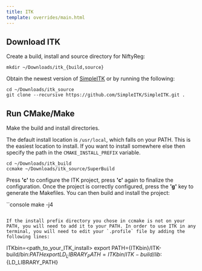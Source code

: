 ```yaml
---
title: ITK
template: overrides/main.html
---
```


## Download ITK

Create a build, install and source directory for NiftyReg:

```console
mkdir ~/Downloads/itk_{build,source}
```

Obtain the newest version of [SimpleITK](https://sourceforge.net/projects/niftyreg/files/latest/download) or by running the following:

```console
cd ~/Downloads/itk_source
git clone --recursive https://github.com/SimpleITK/SimpleITK.git .
```

## Run CMake/Make

Make the build and install directories. 

The default install location is `/usr/local`, which falls on your PATH. This is the easiest location to install. If you want to install somewhere else then specify the path in the `CMAKE_INSTALL_PREFIX` variable.

```console
cd ~/Downloads/itk_build
ccmake ~/Downloads/itk_source/SuperBuild
```

Press __'c'__ to configure the ITK project, press __'c'__ again to finalize the configuration. Once the project is correctly configured, press the __'g'__ key to generate the Makefiles. You can then build and install the project:

``console
make -j4
```

If the install prefix directory you chose in ccmake is not on your PATH, you will need to add it to your PATH. In order to use ITK in any terminal, you will need to edit your `.profile` file by adding the following lines:

```
ITKbin=<path_to_your_ITK_install>
export PATH={ITKbin}/ITK-build/bin:${PATH}
export LD_LIBRARY_PATH={ITKbin}/ITK-build/lib :${LD_LIBRARY_PATH}
```

